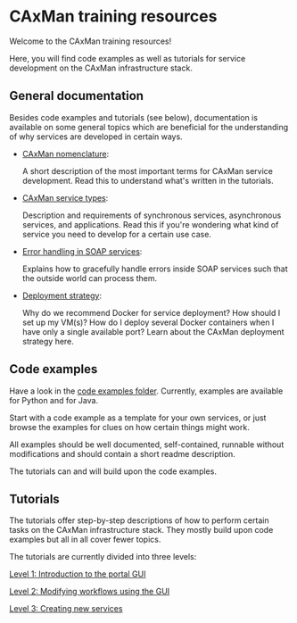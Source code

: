 # CAxMan training resources
Welcome to the CAxMan training resources!

Here, you will find code examples as well as tutorials for service development
on the CAxMan infrastructure stack.

## General documentation
Besides code examples and tutorials (see below), documentation is available on
some general topics which are beneficial for the understanding of why services
are developed in certain ways.

* [CAxMan nomenclature](general_documentation/nomenclature.md): 

  A short description of the most important terms for CAxMan service
  development. Read this to understand what's written in the tutorials.

* [CAxMan service types](general_documentation/service_types.md): 

  Description and requirements of synchronous services, asynchronous services,
  and applications. Read this if you're wondering what kind of service you 
  need to develop for a certain use case.

* [Error handling in SOAP services](general_documentation/error_handling.md):

  Explains how to gracefully handle errors inside SOAP services such that the
  outside world can process them.
  
* [Deployment strategy](general_documentation/deployment_strategy.md):

  Why do we recommend Docker for service deployment? How should I set up my
  VM(s)? How do I deploy several Docker containers when I have only a single
  available port? Learn about the CAxMan deployment strategy here.
  

## Code examples
Have a look in the [code examples folder](code_examples). Currently, examples
are available for Python and for Java.

Start with a code example as a template for your own services, or just browse
the examples for clues on how certain things might work.

All examples should be well documented, self-contained, runnable without
modifications and should contain a short readme description.

The tutorials can and will build upon the code examples.

## Tutorials
The tutorials offer step-by-step descriptions of how to perform certain tasks
on the CAxMan infrastructure stack. They mostly build upon code examples but
all in all cover fewer topics.

The tutorials are currently divided into three levels:

[Level 1: Introduction to the portal GUI](tutorials/level_1_gui/)

[Level 2: Modifying workflows using the GUI](tutorials/level_2_modifying_workflows/)

[Level 3: Creating new services](tutorials/level_3_service_creation/)
